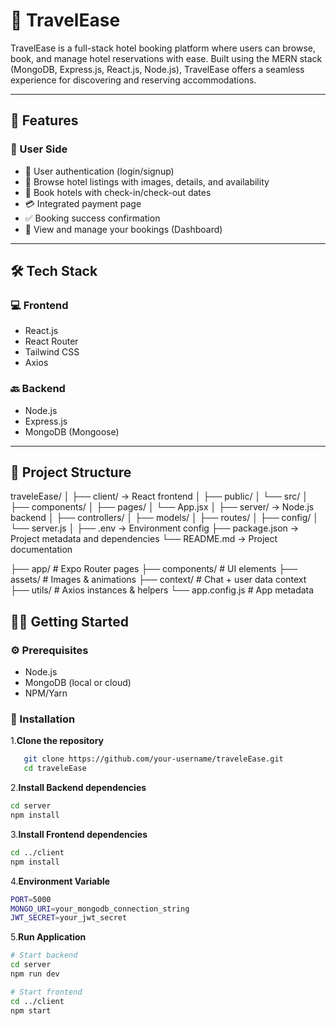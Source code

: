 # 🧳 TravelEase

TravelEase is a full-stack hotel booking platform where users can browse, book, and manage hotel reservations with ease. Built using the MERN stack (MongoDB, Express.js, React.js, Node.js), TravelEase offers a seamless experience for discovering and reserving accommodations.

---

## 🚀 Features

### 🧑 User Side
- 🔐 User authentication (login/signup)
- 🏨 Browse hotel listings with images, details, and availability
- 📅 Book hotels with check-in/check-out dates
- 💳 Integrated payment page
- ✅ Booking success confirmation
- 📂 View and manage your bookings (Dashboard)

---

## 🛠️ Tech Stack

### 💻 Frontend
- React.js
- React Router
- Tailwind CSS
- Axios

### 🔙 Backend
- Node.js
- Express.js
- MongoDB (Mongoose)
  
---

## 📁 Project Structure

traveleEase/
│
├── client/                        → React frontend
│   ├── public/
│   └── src/
│       ├── components/
│       ├── pages/
│       └── App.jsx
│
├── server/                        → Node.js backend
│   ├── controllers/
│   ├── models/
│   ├── routes/
│   ├── config/
│   └── server.js
│
├── .env                           → Environment config
├── package.json                   → Project metadata and dependencies
└── README.md                      → Project documentation


├── app/            # Expo Router pages
├── components/     # UI elements
├── assets/         # Images & animations
├── context/        # Chat + user data context
├── utils/          # Axios instances & helpers
└── app.config.js   # App metadata

## 🧑‍💻 Getting Started

### ⚙️ Prerequisites
- Node.js
- MongoDB (local or cloud)
- NPM/Yarn

### 🔧 Installation

1.**Clone the repository**
```bash
   git clone https://github.com/your-username/traveleEase.git
   cd traveleEase
```
2.**Install Backend dependencies**
```bash
cd server
npm install
```
3.**Install Frontend dependencies**
```bash
cd ../client
npm install
```
4.**Environment Variable**
```bash
PORT=5000
MONGO_URI=your_mongodb_connection_string
JWT_SECRET=your_jwt_secret
```
5.**Run Application**
```bash
# Start backend
cd server
npm run dev

# Start frontend
cd ../client
npm start
```


